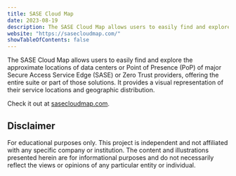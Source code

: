 ```yaml
---
title: SASE Cloud Map
date: 2023-08-19
description: The SASE Cloud Map allows users to easily find and explore the approximate locations of data centers or Point of Presence (PoP) of major Secure Access Service Edge (SASE) or Zero Trust providers, offering the entire suite or part of those solutions. It provides a visual representation of their service locations and geographic distribution.
website: "https://sasecloudmap.com/"
showTableOfContents: false
---
```


The SASE Cloud Map allows users to easily find and explore the approximate locations of data centers or Point of Presence (PoP) of major Secure Access Service Edge (SASE) or Zero Trust providers, offering the entire suite or part of those solutions. It provides a visual representation of their service locations and geographic distribution.

Check it out at [sasecloudmap.com](https://sasecloudmap.com/).

## Disclaimer

For educational purposes only. This project is independent and not affiliated with any specific company or institution. The content and illustrations presented herein are for informational purposes and do not necessarily reflect the views or opinions of any particular entity or individual.